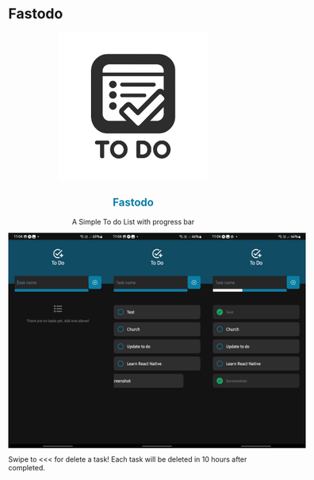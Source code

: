 # Fastodo

<div align="center">
  <img src="./assets/images/fastodo.png" width="300" alt="Fastodo App Icon">
  <h2 style="color: #0a7ea4;">Fastodo</h2>
  <p>A Simple To do List with progress bar</p>
</div>

<div style="display: flex; flex-direction: row;">
  <img src="./assets/images/screenshots/screen0.jpg" width="200" alt="Fastodo App Screenshot start">
  <img src="./assets/images/screenshots/screen1.jpg" width="200" alt="Fastodo App Screenshot with tasks and progress bar">
  <img src="./assets/images/screenshots/screen2.jpg" width="200" alt="Fastodo App Screenshot with deleting task">
</div>

Swipe to <<< for delete a task!
Each task will be deleted in 10 hours after completed.
